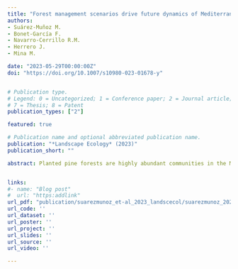 ```yaml
---
title: "Forest management scenarios drive future dynamics of Mediterranean planted pine forests under climate change"
authors:
- Suárez-Muñoz M.
- Bonet-García F.
- Navarro-Cerrillo R.M.
- Herrero J.
- Mina M.

date: "2023-05-29T00:00:00Z"
doi: "https://doi.org/10.1007/s10980-023-01678-y"


# Publication type.
# Legend: 0 = Uncategorized; 1 = Conference paper; 2 = Journal article; 3 = Preprint / Working Paper; 4 = Report; 5 = Book; 6 = Book section;
# 7 = Thesis; 8 = Patent
publication_types: ["2"]

featured: true

# Publication name and optional abbreviated publication name.
publication: "*Landscape Ecology* (2023)"
publication_short: ""

abstract: Planted pine forests are highly abundant communities in the Mediterranean Basin. Being the result of past reforestation, these forests show high species and structural homogeneity. Diversification to conifer-broadleaved mixed forests is recommended to promote adaptation to climate change and increase their resilience to perturbations. This study aims at evaluating how these planted pine forests will develop in the future as a result of the combined impacts of management and climate. We applied a forest landscape model (LANDIS-II) to simulate different climate scenarios and management strategies designed in cooperation with forest managers to assess their effects on the performance of planted pine forests and their change in terms of forest composition. Climate change scenarios caused a shift in the phenological growth pattern of planted pine forests by reducing forest growth during summer and increasing photosynthetic productivity in spring and fall, particularly under high emission scenarios. Biomass increased through time and more strongly under climate change, but this increase differs among species, resulting in changes of forest types across the landscape. Our results portray natural succession as the main driver of forest change, but intensive management accelerated this process by limiting pine growth and promoting growth of oak species. Our results highlight the importance of active management on planted pine forests to favour mixed and climate-adapted ecosystems in shorter time scales than offered by succession alone. Moreover, our spatially explicit modelling approach helps to identify areas where lack of seed dispersal and/or competitive exclusion prevent natural diversification, providing useful recommendations for interventions. However, the modelling approach has some limitations since it does not consider natural disturbances.


links:
#- name: "Blog post"
#  url: "https:addlink"
url_pdf: "publication/suarezmunoz_et-al_2023_landscecol/suarezmunoz_2023_landscecol.pdf"
url_code: ''
url_dataset: ''
url_poster: ''
url_project: ''
url_slides: ''
url_source: ''
url_video: ''

---
```

